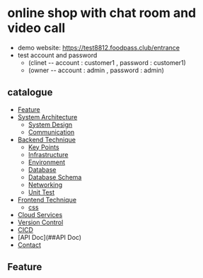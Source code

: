 # online shop with chat room and video call

+ demo website: https://test8812.foodpass.club/entrance
+ test account and password 
  - (clinet -- account : customer1 , password : customer1)
  - (owner -- account : admin , password : admin)

## catalogue
- [Feature](##Feature)
- [System Architecture](##System_Architecture)
  - [System Design](##System_Design)
  - [Communication](##Communication)
- [Backend Technique](##Backend_Technique)
  - [Key Points](##Key_Points)
  - [Infrastructure](##Infrastructure)
  - [Environment](##Environment)
  - [Database](##Database)
  - [Database Schema](##Database_Schema)
  - [Networking](##Networking)
  - [Unit Test](##Unit_Test)
- [Frontend Technique](##Frontend_Technique)
  - [css](##css)
- [Cloud Services](##Cloud_Services)
- [Version Control](##Version_Control)
- [CICD](##CICD)
- [API Doc](##API Doc)
- [Contact](##Contact)


## Feature

